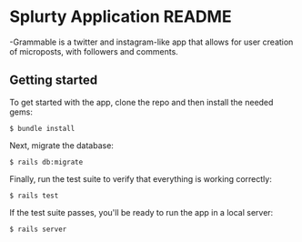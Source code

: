# Splurty Application README

-Grammable is a twitter and instagram-like app that allows for user creation of microposts, with followers and comments.
  
## Getting started

To get started with the app, clone the repo and then install the needed gems:

```
$ bundle install
```

Next, migrate the database:

```
$ rails db:migrate
```

Finally, run the test suite to verify that everything is working correctly:

```
$ rails test
```

If the test suite passes, you'll be ready to run the app in a local server:

```
$ rails server
```
